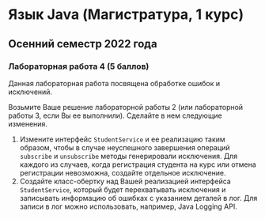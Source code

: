# Язык Java (Магистратура, 1 курс)
## Осенний семестр 2022 года

### Лабораторная работа 4 (5 баллов)

Данная лабораторная работа посвящена обработке ошибок и исключений.

Возьмите Ваше решение лабораторной работы 2 (или лабораторной работы 3, если Вы ее выполнили). Сделайте в нем следующие изменения.

1. Измените интерфейс `StudentService` и ее реализацию таким образом, чтобы в случае неуспешного завершения операций `subscribe` и `unsubscribe` методы
генерировали исключения. Для каждого из случаев, когда регистрация студента на курс или отмена регистрации невозможна, создайте отдельное исключение.
2. Создайте класс-обертку над Вашей реализацией интерфейса `StudentService`, который будет перехватывать исключения и записывать информацию об ошибках
с указанием деталей в лог. Для записи в лог можно использовать, например, Java Logging API.